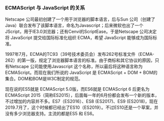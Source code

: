 ### ECMAScript  与  JavaScript  的关系
Netscape 公司最初创建了一个用于浏览器的脚本语言，后与Sun 公司（创建了Java）联合发布了该脚本语言，命名为Javascript；后来微软也出了一个 JScript，用于IE3.0浏览器；还有Cenvi的ScriptEase。于是Netscape 公司决定将 JavaScript 提交给国际标准化组织 ECMA，希望 JavaScript 能够成为国际标准。

1997年7月，ECMA的TC93（39号技术委员会）发布262号标准文件（ECMA-262）的第一版，规定了浏览器脚本语言的标准。由于商标和其它协议的原因，只有Netscape 公司能使用Javascript 这个名称，所以最后将这种语言称为 ECMAScript。而现在我们所说的 JavaScript 是 ECMAScript + DOM + BOM的集合。DOM和BOM是W3C制定的规范。

现在说的ES5就是 ECMAScript 5.0版，而ES6就是 ECMAScript 6 后更名为 ECMAScript 2015（简称ES2015），后面每一年的6月份都会发布一个新的版本，不过增加的内容并不多。ES7（ES2016）、ES8 (ES2017)、ES9 (ES2018)，现在2019.7月了，这个时候都已经出了ES10（ES2019）。不过ES10还是一个草案，并没有多少浏览器支持。主流的都是ES5 和 ES6。